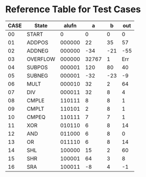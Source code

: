 # Reference Table for Test Cases

| CASE | State         | alufn  | a      | b   | out |
|------|---------------|--------|--------|-----|-----|
| 00   | START         | 0      | 0      | 0   | 0   |
| 01   | ADDPOS        | 000000 | 22     | 35  | 57  |
| 02   | ADDNEG        | 000000 | -34    | -21 | -55 |
| 03   | OVERFLOW      | 000000 | 32767  | 1   | Err | 
| 04   | SUBPOS        | 000001 | 120    | 80  | 40  |
| 05   | SUBNEG        | 000001 | -32    | -23 | -9  |
| 06   | MULT          | 000010 | 32     | 2   | 64  |
| 07   | DIV           | 000011 | 32     | 8   | 4   |
| 08   | CMPLE         | 110111 | 8      | 8   | 1   |
| 09   | CMPLT         | 110101 | 2      | 8   | 1   |
| 10   | CMPEQ         | 110111 | 7      | 7   | 1   |
| 11   | XOR           | 010110 | 6      | 8   | 14  |
| 12   | AND           | 011000 | 6      | 8   | 0   |
| 13   | OR            | 011110 | 6      | 8   | 14  |
| 14   | SHL           | 100000 | 15     | 2   | 60  |
| 15   | SHR           | 100001 | 64     | 3   | 8   |
| 16   | SRA           | 100011 | -8     | 4   | -1  |
 